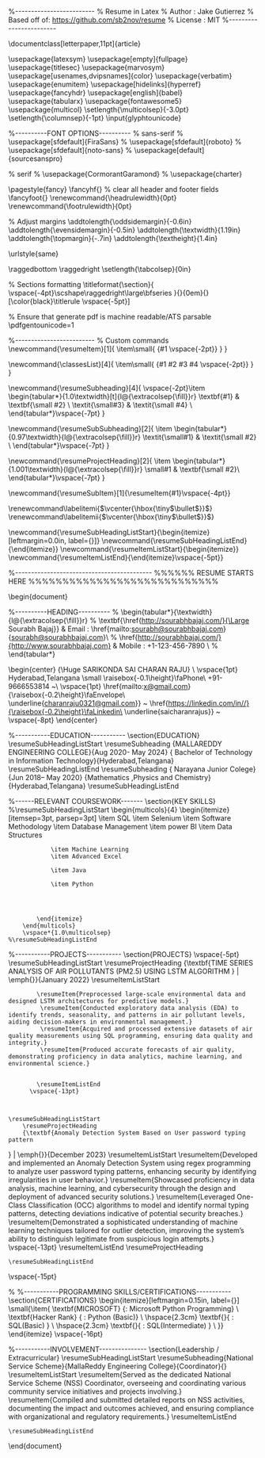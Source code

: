 
%-------------------------
% Resume in Latex
% Author : Jake Gutierrez
% Based off of: https://github.com/sb2nov/resume
% License : MIT
%------------------------

\documentclass[letterpaper,11pt]{article}

\usepackage{latexsym}
\usepackage[empty]{fullpage}
\usepackage{titlesec}
\usepackage{marvosym}
\usepackage[usenames,dvipsnames]{color}
\usepackage{verbatim}
\usepackage{enumitem}
\usepackage[hidelinks]{hyperref}
\usepackage{fancyhdr}
\usepackage[english]{babel}
\usepackage{tabularx}
\usepackage{fontawesome5}
\usepackage{multicol}
\setlength{\multicolsep}{-3.0pt}
\setlength{\columnsep}{-1pt}
\input{glyphtounicode}


%----------FONT OPTIONS----------
% sans-serif
% \usepackage[sfdefault]{FiraSans}
% \usepackage[sfdefault]{roboto}
% \usepackage[sfdefault]{noto-sans}
% \usepackage[default]{sourcesanspro}

% serif
% \usepackage{CormorantGaramond}
% \usepackage{charter}


\pagestyle{fancy}
\fancyhf{} % clear all header and footer fields
\fancyfoot{}
\renewcommand{\headrulewidth}{0pt}
\renewcommand{\footrulewidth}{0pt}

% Adjust margins
\addtolength{\oddsidemargin}{-0.6in}
\addtolength{\evensidemargin}{-0.5in}
\addtolength{\textwidth}{1.19in}
\addtolength{\topmargin}{-.7in}
\addtolength{\textheight}{1.4in}

\urlstyle{same}

\raggedbottom
\raggedright
\setlength{\tabcolsep}{0in}

% Sections formatting
\titleformat{\section}{
  \vspace{-4pt}\scshape\raggedright\large\bfseries
}{}{0em}{}[\color{black}\titlerule \vspace{-5pt}]

% Ensure that generate pdf is machine readable/ATS parsable
\pdfgentounicode=1

%-------------------------
% Custom commands
\newcommand{\resumeItem}[1]{
  \item\small{
    {#1 \vspace{-2pt}}
  }
}

\newcommand{\classesList}[4]{
    \item\small{
        {#1 #2 #3 #4 \vspace{-2pt}}
  }
}

\newcommand{\resumeSubheading}[4]{
  \vspace{-2pt}\item
    \begin{tabular*}{1.0\textwidth}[t]{l@{\extracolsep{\fill}}r}
      \textbf{#1} & \textbf{\small #2} \\
      \textit{\small#3} & \textit{\small #4} \\
    \end{tabular*}\vspace{-7pt}
}

\newcommand{\resumeSubSubheading}[2]{
    \item
    \begin{tabular*}{0.97\textwidth}{l@{\extracolsep{\fill}}r}
      \textit{\small#1} & \textit{\small #2} \\
    \end{tabular*}\vspace{-7pt}
}

\newcommand{\resumeProjectHeading}[2]{
    \item
    \begin{tabular*}{1.001\textwidth}{l@{\extracolsep{\fill}}r}
      \small#1 & \textbf{\small #2}\\
    \end{tabular*}\vspace{-7pt}
}

\newcommand{\resumeSubItem}[1]{\resumeItem{#1}\vspace{-4pt}}

\renewcommand\labelitemi{$\vcenter{\hbox{\tiny$\bullet$}}$}
\renewcommand\labelitemii{$\vcenter{\hbox{\tiny$\bullet$}}$}

\newcommand{\resumeSubHeadingListStart}{\begin{itemize}[leftmargin=0.0in, label={}]}
\newcommand{\resumeSubHeadingListEnd}{\end{itemize}}
\newcommand{\resumeItemListStart}{\begin{itemize}}
\newcommand{\resumeItemListEnd}{\end{itemize}\vspace{-5pt}}

%-------------------------------------------
%%%%%%  RESUME STARTS HERE  %%%%%%%%%%%%%%%%%%%%%%%%%%%%


\begin{document}

%----------HEADING----------
% \begin{tabular*}{\textwidth}{l@{\extracolsep{\fill}}r}
%   \textbf{\href{http://sourabhbajaj.com/}{\Large Sourabh Bajaj}} & Email : \href{mailto:sourabh@sourabhbajaj.com}{sourabh@sourabhbajaj.com}\\
%   \href{http://sourabhbajaj.com/}{http://www.sourabhbajaj.com} & Mobile : +1-123-456-7890 \\
% \end{tabular*}

\begin{center}
    {\Huge SARIKONDA SAI CHARAN RAJU} \\ \vspace{1pt}
    Hyderabad,Telangana
    \small \raisebox{-0.1\height}\faPhone\ +91-9666553814 ~\\ \vspace{1pt}
   \href{mailto:x@gmail.com}{\raisebox{-0.2\height}\faEnvelope\  \underline{charanraju0321@gmail.com}} ~ 
    \href{https://linkedin.com/in//}{\raisebox{-0.2\height}\faLinkedin\ \underline{saicharanrajus}}  ~
    \vspace{-8pt}
\end{center}


%-----------EDUCATION-----------
\section{EDUCATION}
  \resumeSubHeadingListStart
    \resumeSubheading
      {MALLAREDDY ENGINEERING COLLEGE}{Aug 2020- May 2024}
      { Bachelor of Technology in Information Technology}{Hyderabad,Telangana}
  \resumeSubHeadingListEnd
    \resumeSubheading
      { Narayana Junior Colege}{Jun 2018– May 2020}
      {Mathematics ,Physics and Chemistry}{Hyderabad,Telangana}
     \resumeSubHeadingListEnd

%------RELEVANT COURSEWORK-------
\section{KEY SKILLS}
    %\resumeSubHeadingListStart
        \begin{multicols}{4}
            \begin{itemize}[itemsep=3pt, parsep=3pt]
                \item SQL
                \item Selenium
                \item Software Methodology
                \item Database Management
                \item power BI
                \item Data Structures
                
                
                \item Machine Learning 
                \item Advanced Excel
                
                \item Java
                
                \item Python 
                 
                
                

            \end{itemize}
        \end{multicols}
        \vspace*{1.0\multicolsep}
    %\resumeSubHeadingListEnd



%-----------PROJECTS-----------
\section{PROJECTS}
    \vspace{-5pt}
    \resumeSubHeadingListStart
        \resumeProjectHeading
          {\textbf{TIME SERIES ANALYSIS OF AIR POLLUTANTS (PM2.5) USING LSTM ALGORITHM
} $|$ \emph{}}{January 2022}
          \resumeItemListStart
          
            \resumeItem{Preprocessed large-scale environmental data and designed LSTM architectures for predictive models.}
             \resumeItem{Conducted exploratory data analysis (EDA) to identify trends, seasonality, and patterns in air pollutant levels, aiding decision-makers in environmental management.}
             \resumeItem{Acquired and processed extensive datasets of air quality measurements using SQL programming, ensuring data quality and integrity.}
             \resumeItem{Produced accurate forecasts of air quality, demonstrating proficiency in data analytics, machine learning, and environmental science.}
             
            
            \resumeItemListEnd
          \vspace{-13pt}

          
    
    \resumeSubHeadingListStart
        \resumeProjectHeading 
        {\textbf{Anomaly Detection System Based on User password typing pattern
} $|$ \emph{}}{December 2023}
           \resumeItemListStart
           \resumeItem{Developed and implemented an Anomaly Detection System using regex programming to analyze user password typing patterns, enhancing security by identifying irregularities in user behavior.}
           \resumeItem{Showcased proficiency in data analysis, machine learning, and cybersecurity through the design and deployment of advanced security solutions.}
           \resumeItem{Leveraged One-Class Classification (OCC) algorithms to model and identify normal typing patterns, detecting deviations indicative of potential security breaches.}
           \resumeItem{Demonstrated a sophisticated understanding of machine learning techniques tailored for outlier detection, improving the system’s ability to distinguish legitimate from suspicious login attempts.}
        \vspace{-13pt}
      \resumeItemListEnd
      \resumeProjectHeading
    
    
    \resumeSubHeadingListEnd
\vspace{-15pt}


%
%-----------PROGRAMMING SKILLS/CERTIFICATIONS-----------
\section{CERTIFICATIONS}
 \begin{itemize}[leftmargin=0.15in, label={}]
    \small{\item{
     \textbf{MICROSOFT} {: Microsoft Python Programming} \\
     \textbf{Hacker Rank}  {   : Python (Basic)} \\
     \hspace{2.3cm}
     \textbf{}{   : SQL(Basic) } \\
     \hspace{2.3cm}
     \textbf{}{ : SQL(Intermediate) } \\
    }}
 \end{itemize}
 \vspace{-16pt}


%-----------INVOLVEMENT---------------
\section{Leadership / Extracurricular}
    \resumeSubHeadingListStart
        \resumeSubheading{National Service Scheme}{MallaReddy Engineering College}{Coordinator}{}
            \resumeItemListStart
                \resumeItem{Served as the dedicated National Service Scheme (NSS) Coordinator, overseeing and coordinating various community service initiatives and projects involving.}
                \resumeItem{Compiled and submitted detailed reports on NSS activities, documenting the impact and outcomes achieved, and ensuring compliance with organizational and regulatory requirements.}
            \resumeItemListEnd
        
    \resumeSubHeadingListEnd


\end{document}
